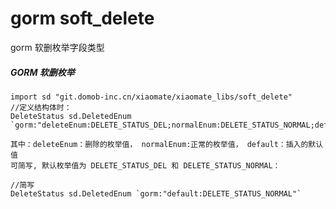 # gorm soft_delete

gorm 软删枚举字段类型


##### GORM 软删枚举
```golang
import sd "git.domob-inc.cn/xiaomate/xiaomate_libs/soft_delete"
//定义结构体时：
DeleteStatus sd.DeletedEnum `gorm:"deleteEnum:DELETE_STATUS_DEL;normalEnum:DELETE_STATUS_NORMAL;default:DELETE_STATUS_NORMAL"`
```
    其中：deleteEnum：删除的枚举值， normalEnum:正常的枚举值， default：插入的默认值
    可简写, 默认枚举值为 DELETE_STATUS_DEL 和 DELETE_STATUS_NORMAL：
```golang
//简写
DeleteStatus sd.DeletedEnum `gorm:"default:DELETE_STATUS_NORMAL"`
```

